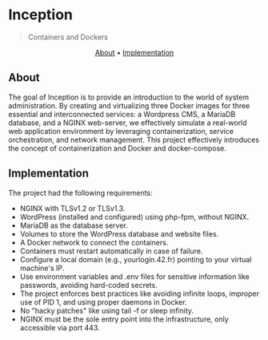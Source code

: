 # Inception
>Containers and Dockers

</p>
<p align="center">
	<a href="#about">About</a> •
  <a href="#implementation">Implementation</a>
</p>

## About

The goal of Inception is to provide an introduction to the world of system administration. By creating and virtualizing three Docker images for three essential and interconnected services: a Wordpress CMS, a MariaDB database, and a NGINX web-server, we effectively simulate a real-world web application environment by leveraging containerization, service orchestration, and network management. This project effectively introduces the concept of containerization and Docker and docker-compose.

## Implementation

The project had the following requirements:

 - NGINX with TLSv1.2 or TLSv1.3.
 - WordPress (installed and configured) using php-fpm, without NGINX.
 - MariaDB as the database server.
 - Volumes to store the WordPress database and website files.
 - A Docker network to connect the containers.
 - Containers must restart automatically in case of failure.
 - Configure a local domain (e.g., yourlogin.42.fr) pointing to your virtual machine's IP.
 -  Use environment variables and .env files for sensitive information like passwords, avoiding hard-coded secrets.
 - The project enforces best practices like avoiding infinite loops, improper use of PID 1, and using proper daemons in Docker.
 - No "hacky patches" like using tail -f or sleep infinity.
 - NGINX must be the sole entry point into the infrastructure, only accessible via port 443.
